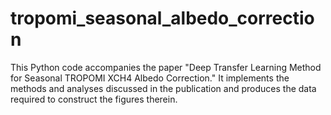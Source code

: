 # tropomi_seasonal_albedo_correction
This Python code accompanies the paper "Deep Transfer Learning Method for Seasonal TROPOMI XCH4 Albedo Correction." It implements the methods and analyses discussed in the publication and produces the data required to construct the figures therein.
